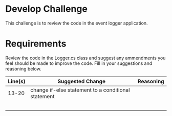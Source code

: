 # Develop Challenge

This challenge is to review the code in the event logger application.

# Requirements

Review the code in the Logger.cs class and suggest any ammendments you feel should be made to improve the code. Fill in your suggestions and reasoning below.

| Line(s) | Suggested Change | Reasoning |
|---------|------------------|-----------|
|  13-20  | change if-else statement to a conditional statement  |           |
|         |                  |           |
|         |                  |           |
|         |                  |           |
|         |                  |           |
|         |                  |           |
